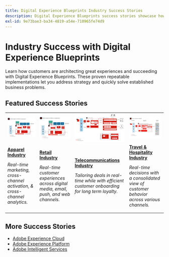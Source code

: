 ```yaml
---
title: Digital Experience Blueprints Industry Success Stories
description: Digital Experience Blueprints success stories showcase how various industries are realizing business value using Adobe Experience Cloud Applications, powered by Adobe Experience Platform.
exl-id: 9e73bae3-ba34-4819-a54e-710965fe74d9
---
```

# Industry Success with Digital Experience Blueprints

Learn how customers are architecting great experiences and succeeding with Digital Experience Blueprints. These proven repeatable implementations let you address strategy and quickly solve established business problems. 

## Featured Success Stories

<table style="table-layout:fixed">
<tr>
  <td>
    <a href="https://experienceleague.adobe.com/docs/blueprints-learn/architecture/vertical-blueprints/apparel.html"><img alt="thumbnail image for an Apparel industry using audience activation, customer journey analytics, and customer journeys Blueprints" src="../experience-platform/assets/aep+apps_vertical.svg"/></a>
    </td>
  <td>
    <a href="https://experienceleague.adobe.com/docs/blueprints-learn/architecture/vertical-blueprints/retail.html"><img alt="thumbnail image for a Retail industry using Activation with Online/Offline Data & Journey Optimizer Blueprints" src="../experience-platform/assets/aep+apps_vertical.svg"/></a>
    
  </td>
  <td>
    <a href="https://experienceleague.adobe.com/docs/blueprints-learn/architecture/vertical-blueprints/telecommunications.html"><img alt="thumbnail image for the Journey Optimizer Blueprint" src="../customer-journeys/assets/ajo-architecture.svg" /></a>
  </td>
  <td>
    <a href="https://experienceleague.adobe.com/docs/blueprints-learn/architecture/vertical-blueprints/travel-hospitality.html"><img alt="thumbnail image for the Activation of Online/Offline Data Blueprint" src="../audience-activation/assets/known_activation.svg" /></a>
  </td>
</tr>
<tr>
  <td>
    <div><a href="https://experienceleague.adobe.com/docs/blueprints-learn/architecture/vertical-blueprints/apparel.html"><strong>Apparel Industry</strong></a></div>
    <p><em>Real-time marketing, cross-channel activation, & cross-channel analytics.</em></p>
  </td>
  <td>
    <div><a href="https://experienceleague.adobe.com/docs/blueprints-learn/architecture/vertical-blueprints/retail.html"><strong>Retail Industry</strong></a></div>
    <p><em>Real-time customer experiences across digital media, email, push, and web channels.</em></p>
  </td>
  <td>
    <div><a href="https://experienceleague.adobe.com/docs/blueprints-learn/architecture/vertical-blueprints/telecommunications.html"><strong>Telecommunications Industry</strong></a></div>
    <p><em>Tailoring deals in real-time while with efficient customer onboarding for long term loyalty.</em></p>
  </td>
  <td>
    <div><a href="https://experienceleague.adobe.com/docs/blueprints-learn/architecture/vertical-blueprints/travel-hospitality.html"><strong>Travel & Hospitality Industry</strong></a></div>
    <p><em>Real-time decisions with a consolidated view of customer behavior across various channels.</em></p>
  </td>
</tr>
</table>

## More Success Stories 

* <a href="https://business.adobe.com/customer-success-stories/index.html?Products+%26+Services=Experience">Adobe Experience Cloud</a>
* <a href="https://business.adobe.com/customer-success-stories/index.html?Products+%26+Services=Experience+Platform">Adobe Experience Platform</a>
* <a href="https://business.adobe.com/customer-success-stories/index.html?Products+%26+Services=Intelligent+Services">Adobe Intelligent Services</a>
